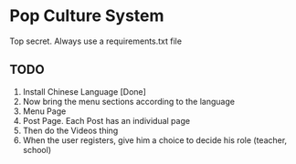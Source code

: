 # Pop Culture System

Top secret. Always use a requirements.txt file

## TODO
1. Install Chinese Language [Done]
2. Now bring the menu sections according to the language 
3. Menu Page
4. Post Page. Each Post has an individual page
5. Then do the Videos thing
6. When the user registers, give him a choice to decide his role (teacher, school)